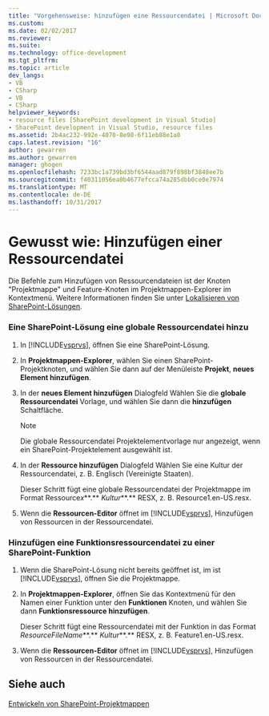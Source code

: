 ```yaml
---
title: "Vorgehensweise: hinzufügen eine Ressourcendatei | Microsoft Docs"
ms.custom: 
ms.date: 02/02/2017
ms.reviewer: 
ms.suite: 
ms.technology: office-development
ms.tgt_pltfrm: 
ms.topic: article
dev_langs:
- VB
- CSharp
- VB
- CSharp
helpviewer_keywords:
- resource files [SharePoint development in Visual Studio]
- SharePoint development in Visual Studio, resource files
ms.assetid: 2b4ac232-992e-4070-8e98-6f11eb88e1a8
caps.latest.revision: "16"
author: gewarren
ms.author: gewarren
manager: ghogen
ms.openlocfilehash: 7233bc1a739bd3bf6544aad879f898bf3848ee7b
ms.sourcegitcommit: f40311056ea0b4677efcca74a285dbb0ce0e7974
ms.translationtype: MT
ms.contentlocale: de-DE
ms.lasthandoff: 10/31/2017
---
```

# <a name="how-to-add-a-resource-file"></a>Gewusst wie: Hinzufügen einer Ressourcendatei
  Die Befehle zum Hinzufügen von Ressourcendateien ist der Knoten "Projektmappe" und Feature-Knoten im Projektmappen-Explorer im Kontextmenü. Weitere Informationen finden Sie unter [Lokalisieren von SharePoint-Lösungen](../sharepoint/localizing-sharepoint-solutions.md).  
  
### <a name="to-add-a-global-resource-file-to-a-sharepoint-solution"></a>Eine SharePoint-Lösung eine globale Ressourcendatei hinzu  
  
1.  In [!INCLUDE[vsprvs](../sharepoint/includes/vsprvs-md.md)], öffnen Sie eine SharePoint-Lösung.  
  
2.  In **Projektmappen-Explorer**, wählen Sie einen SharePoint-Projektknoten, und wählen Sie dann auf der Menüleiste **Projekt**, **neues Element hinzufügen**.  
  
3.  In der **neues Element hinzufügen** Dialogfeld Wählen Sie die **globale Ressourcendatei** Vorlage, und wählen Sie dann die **hinzufügen** Schaltfläche.  
  
    > [!NOTE]  
    >  Die globale Ressourcendatei Projektelementvorlage nur angezeigt, wenn ein SharePoint-Projektelement ausgewählt ist.  
  
4.  In der **Ressource hinzufügen** Dialogfeld Wählen Sie eine Kultur der Ressourcendatei, z. B. Englisch (Vereinigte Staaten).  
  
     Dieser Schritt fügt eine globale Ressourcendatei der Projektmappe im Format Ressource*x***.** *Kultur***.** RESX, z. B. Resource1.en-US.resx.  
  
5.  Wenn die **Ressourcen-Editor** öffnet im [!INCLUDE[vsprvs](../sharepoint/includes/vsprvs-md.md)], Hinzufügen von Ressourcen in der Ressourcendatei.  
  
### <a name="to-add-a-feature-resource-file-to-a-sharepoint-feature"></a>Hinzufügen eine Funktionsressourcendatei zu einer SharePoint-Funktion  
  
1.  Wenn die SharePoint-Lösung nicht bereits geöffnet ist, im ist [!INCLUDE[vsprvs](../sharepoint/includes/vsprvs-md.md)], öffnen Sie die Projektmappe.  
  
2.  In **Projektmappen-Explorer**, öffnen Sie das Kontextmenü für den Namen einer Funktion unter den **Funktionen** Knoten, und wählen Sie dann **Funktionsressource hinzufügen**.  
  
     Dieser Schritt fügt eine Ressourcendatei mit der Funktion in das Format *ResourceFileName***.** *Kultur***.** RESX, z. B. Feature1.en-US.resx.  
  
3.  Wenn die **Ressourcen-Editor** öffnet im [!INCLUDE[vsprvs](../sharepoint/includes/vsprvs-md.md)], Hinzufügen von Ressourcen in der Ressourcendatei.  
  
## <a name="see-also"></a>Siehe auch  
 [Entwickeln von SharePoint-Projektmappen](../sharepoint/developing-sharepoint-solutions.md)  
  
  